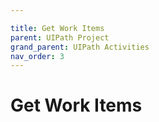 ```yaml
---

title: Get Work Items
parent: UIPath Project
grand_parent: UIPath Activities
nav_order: 3
---
```


# Get Work Items

